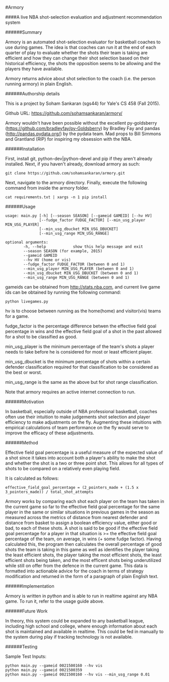 #Armory

####A live NBA shot-selection evaluation and adjustment recommendation system

######Summary

Armory is an automated shot-selection evaluator for basketball coaches to use during games. The idea is that coaches can run it at the end of each quarter of play to evaluate whether the shots their team is taking are efficient and how they can change their shot selection based on their historical efficiency, the shots the opposition seems to be allowing and the players they have available.

Armory returns advice about shot selection to the coach (i.e. the person running armory) in plain English.

######Authorship details

This is a project by Soham Sankaran (sgs44) for Yale's CS 458 (Fall 2015).  
  
Github URL: https://github.com/sohamsankaran/armory/

Armory wouldn't have been possible without the excellent py-goldsberry (https://github.com/bradleyfay/py-Goldsberry) by Bradley Fay and pandas (http://pandas.pydata.org/) by the pydata team.
Mad props to Bill Simmons and Grantland (RIP) for inspiring my obsession with the NBA.

######Installation

First, install git, python-dev|python-devel and pip if they aren't already installed. Next, if you haven't already, download armory as such:

	git clone https://github.com/sohamsankaran/armory.git

Next, navigate to the armory directory. Finally, execute the following command from inside the armory folder.

	cat requirements.txt | xargs -n 1 pip install

######Usage

	usage: main.py [-h] [--season SEASON] [--gameid GAMEID] [--hv HV]
        	       [--fudge_factor FUDGE_FACTOR] [--min_usg_player MIN_USG_PLAYER]
        	       [--min_usg_dbucket MIN_USG_DBUCKET]
        	       [--min_usg_range MIN_USG_RANGE]

	optional arguments:
 			-h, --help            show this help message and exit
  			--season SEASON (for example, 2015)
  			--gameid GAMEID
  			--hv HV (home or vis)
  			--fudge_factor FUDGE_FACTOR (between 0 and 1)
  			--min_usg_player MIN_USG_PLAYER (between 0 and 1)
  			--min_usg_dbucket MIN_USG_DBUCKET (between 0 and 1)
  			--min_usg_range MIN_USG_RANGE (between 0 and 1)
  			
gameids can be obtained from http://stats.nba.com, and current live game ids can be obtained by running the following command:

	python livegames.py

hv is to choose between running as the home(home) and visitor(vis) teams for a game.

fudge_factor is the percentage difference betwen the effective field goal percentage in wins and the effective field goal of a shot in the past allowed for a shot to be classified as good.

min_usg_player is the minimum percentage of the team's shots a player needs to take before he is considered for most or least efficient player.

min_usg_dbucket is the minimum percentage of shots within a certain defender classification required for that classification to be considered as the best or worst.

min_usg_range is the same as the above but for shot range classification.

Note that armory requires an active internet connection to run.

######Motivation

In basketball, especially outside of NBA professional basketball, coaches often use their intuition to make judgements shot selection and player efficiency to make adjustments on the fly. Augmenting these intuitions with empirical calculations of team performance on the fly would serve to improve the efficacy of these adjustments.
 
######Method

Effective field goal percentage is a useful measure of the expected value of a shot since it takes into account both a player's ability to make the shot and whether the shot is a two or three point shot. This allows for all types of shots to be compared on a relatively even playing field.

It is calculated as follows:

	effective_field_goal_percentage = (2_pointers_made + (1.5 x 3_pointers_made)) / total_shot_attempts

Armory works by comparing each shot each player on the team has taken in the current game so far to the effective field goal percentage for the same player in the same or similar situations in previous games in the season as measured across the metrics of distance from nearest defender and distance from basket to assign a boolean efficiency value, either good or bad, to each of these shots. A shot is said to be good if the effective field goal percentage for a player in that situation is >= the effective field goal percentage of the team, on average, in wins (+ some fudge factor). Having calculated this, the program then calculates the overall percentage of good shots the team is taking in this game as well as identifies the player taking the least efficient shots, the player taking the most efficient shots, the least efficient shots being taken, and the most efficent shots being underutilized while still on offer from the defence in the current game. This data is formatted into actionable advice for the coach in terms of strategy modification and returned in the form of a paragraph of plain English text.

######Implementation

Armory is written in python and is able to run in realtime against any NBA game. To run it, refer to the usage guide above.

######Future Work

In theory, this system could be expanded to any basketball league, including high school and college, where enough information about each shot is maintained and available in realtime. This could be fed in manually to the system during play if tracking technology is not available.

######Testing

Sample Test Inputs:

	python main.py --gameid 0021500160 --hv vis
	python main.py --gameid 0021500359
	python main.py --gameid 0021500160 --hv vis --min_usg_range 0.01





